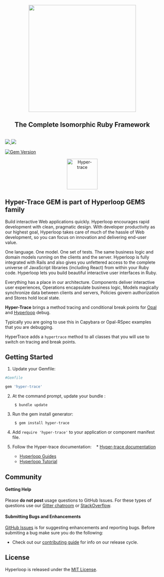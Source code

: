 <div class="githubhyperloopheader">

<p align="center">

<a href="http://ruby-hyperloop.io/" alt="Hyperloop" title="Hyperloop">
<img width="350px" src="http://ruby-hyperloop.io/images/hyperloop-github-logo.png">
</a>

</p>

<h2 align="center">The Complete Isomorphic Ruby Framework</h2>

<br>

<a href="http://ruby-hyperloop.io/" alt="Hyperloop" title="Hyperloop">
<img src="http://ruby-hyperloop.io/images/githubhyperloopbadge.png">
</a>

<a href="https://gitter.im/ruby-hyperloop/chat" alt="Gitter chat" title="Gitter chat">
<img src="http://ruby-hyperloop.io/images/githubgitterbadge.png">
</a>

[![Gem Version](https://badge.fury.io/rb/hyper-trace.svg)](https://badge.fury.io/rb/hyper-trace)

<p align="center">
<img src="http://ruby-hyperloop.io/images/HyperTracer.png" width="100" alt="Hyper-trace">
</p>

</div>

## Hyper-Trace GEM is part of Hyperloop GEMS family

Build interactive Web applications quickly. Hyperloop encourages rapid development with clean, pragmatic design. With developer productivity as our highest goal, Hyperloop takes care of much of the hassle of Web development, so you can focus on innovation and delivering end-user value.

One language. One model. One set of tests. The same business logic and domain models running on the clients and the server. Hyperloop is fully integrated with Rails and also gives you unfettered access to the complete universe of JavaScript libraries (including React) from within your Ruby code. Hyperloop lets you build beautiful interactive user interfaces in Ruby.

Everything has a place in our architecture. Components deliver interactive user experiences, Operations encapsulate business logic, Models magically synchronize data between clients and servers, Policies govern authorization and Stores hold local state. 

**Hyper-Trace** brings a method tracing and conditional break points for [Opal](http://opalrb.org/) and [Hyperloop](http://ruby-hyperloop.io) debug.

Typically you are going to use this in Capybara or Opal-RSpec examples that you are debugging.

HyperTrace adds a `hypertrace` method to all classes that you will use to switch on tracing and break points.

## Getting Started

1. Update your Gemfile:
        
```ruby
#Gemfile

gem 'hyper-trace'
```

2. At the command prompt, update your bundle :

        $ bundle update

3. Run the gem install generator:

        $ gem install hyper-trace
        
4. Add `require 'hyper-trace'` to your application or component manifest file.

5. Follow the Hyper-trace documentation:
    * [Hyper-trace documentation](http://ruby-hyperloop.io/tools/hypertrace/)
    * [Hyperloop Guides](http://ruby-hyperloop.io/docs/architecture)
    * [Hyperloop Tutorial](http://ruby-hyperloop.io/tutorials)

## Community

#### Getting Help
Please **do not post** usage questions to GitHub Issues. For these types of questions use our [Gitter chatroom](https://gitter.im/ruby-hyperloop/chat) or [StackOverflow](http://stackoverflow.com/questions/tagged/hyperloop).

#### Submitting Bugs and Enhancements
[GitHub Issues](https://github.com/ruby-hyperloop/hyperloop/issues) is for suggesting enhancements and reporting bugs. Before submiting a bug make sure you do the following:
* Check out our [contributing guide](https://github.com/ruby-hyperloop/hyperloop/blob/master/CONTRIBUTING.md) for info on our release cycle.

## License

Hyperloop is released under the [MIT License](http://www.opensource.org/licenses/MIT).

